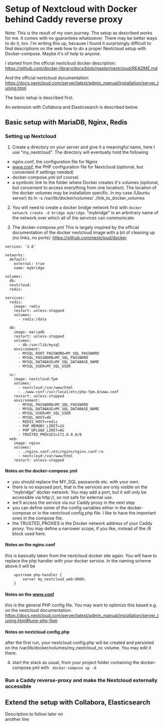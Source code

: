 # Setup of Nextcloud with Docker behind Caddy reverse proxy

Note: This is the result of my own journey. The setup as described works for me. It comes with no guarantees whatsoever. There may be better ways to do it, too.
I'm writing this up, because I found it surprisingly difficult to find descriptions on the web how to do a proper Nextcloud setup with Docker-compose. Maybe it's of help to anyone.

I started from the official nextcloud docker description: https://github.com/docker-library/docs/blob/master/nextcloud/README.md

And the official nextcloud documentation: https://docs.nextcloud.com/server/latest/admin_manual/installation/server_tuning.html

The basic setup is described first. 

An extension with Collabora and Elasticsearch is described below.
 
## Basic setup with MariaDB, Nginx, Redis

### Setting up Nextcloud
1) Create a directory on your server and give it a meaningful name, here I use "my_nextcloud".
The directory will eventually hold the following
- nginx.conf, the configuration file for Nginx
- www.conf,  the PHP configuration file for Nextcloud (optional, but convenient if settings needed)
- docker-compose.yml (of course)
- a symbolic link to the folder where Docker creates it's volumes (optional, but convenient to access everything from one location). The location of the docker volumes may be installation specific. In my case (Ubuntu server) its  ln -s /var/lib/docker/volumes/ ./link_to_docker_volumes 

2) You will need to create a docker bridge network first with ```docker network create -d bridge mybridge```. "mybridge" is an arbritrary name of the network over which all of the services can communicate.

3) The docker-compose.yml
This is largely inspired by the official documentation of the docker nextcloud image with a bit of cleaning up (no links, no ports): https://github.com/nextcloud/docker

```
version: '3.6'

networks:
  default:
    external: true
    name: mybridge
    
volumes:
  db:
  nextcloud:
  redis:

services:
  redis:
    image: redis
    restart: unless-stopped
    volumes:
      - redis:/data

  db:
    image: mariadb
    restart: unless-stopped
    volumes:
      - db:/var/lib/mysql
    environment:
      - MYSQL_ROOT_PASSWORD=MY_SQL_PASSWORD
      - MYSQL_PASSWORD=MY_SQL_PASSWORD
      - MYSQL_DATABASE=MY_SQL_DATABASE_NAME
      - MYSQL_USER=MY_SQL_USER
      
  nc:
    image: nextcloud:fpm
    volumes:
      - nextcloud:/var/www/html
      - ./www.conf:/usr/local/etc/php-fpm.d/www.conf
    restart: unless-stopped
    environment:
      - MYSQL_PASSWORD=MY_SQL_PASSWORD
      - MYSQL_DATABASE=MY_SQL_DATABASE_NAME
      - MYSQL_USER=MY_SQL_USER
      - MYSQL_HOST=db
      - REDIS_HOST=redis
      - PHP_MEMORY_LIMIT=1G
      - PHP_UPLOAD_LIMIT=8G
      - TRUSTED_PROXIES=172.0.0.0/8
  web:
    image: nginx
    volumes:
      - ./nginx.conf:/etc/nginx/nginx.conf:ro
      - nextcloud:/var/www/html
    restart: unless-stopped  
```
#### Notes on the docker-compose.yml
- you should replace the MY_SQL passwords etc. with your own.
- there is no exposed port, that is the services are only visible on the "mybridge" docker network. You may add a port, but it will only be accessible via http://, so not safe for external use.
- we'll access the service via our Caddy proxy in the next step
- you can define some of the config variables either in the docker-compose or in the nextcloud config.php file. I like to have the important ones in the compose file.
- the TRUSTED_PROXIES is the Docker network address of your Caddy proxy. You may define a narrower scope, if you like, instead of the /8 block used here.

#### Notes on the nginx.conf
this is basically taken from the nextcloud docker site again. You will have to replace the php handler with your docker service. In the naming scheme above it will be
```
    upstream php-handler {
        server my_nextcloud_web:9000;
    }
```



#### Notes on the www.conf
this is the general PHP config file. You may want to optimize this based e.g. on the nextcloud documentation: https://docs.nextcloud.com/server/latest/admin_manual/installation/server_tuning.html#tune-php-fpm

#### Notes on nextcloud config.php
after the first run, your nextcloud config.php will be created and persisted on the /var/lib/docker/volumes/my_nextcloud_nc volume. You may edit it there.

4) start the stack 
as usual, from your project folder containing the docker-compose.yml with ``` docker-compose up -d```


### Run a Caddy reverse-proxy and make the Nextcloud externally accessible

## Extend the setup with Collabora, Elasticsearch
 
Description to follow   later  on  
another line  